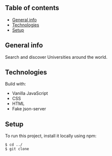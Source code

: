 ## Table of contents

- [General info](#general-info)
- [Technologies](#technologies)
- [Setup](#setup)

## General info

Search and discover Universities around the world.

## Technologies

Build with:

- Vanilla JavaScript
- CSS
- HTML
- Fake json-server

## Setup

To run this project, install it locally using npm:

```
$ cd ../
$ git clone
```
